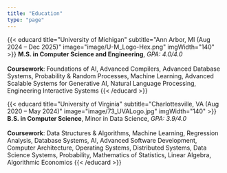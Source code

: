 ```yaml
---
title: "Education"
type: "page"
---
```


<div class="edu-grid">

{{< educard
    title="University of Michigan"
    subtitle="Ann Arbor, MI (Aug 2024 – Dec 2025)"
    image="image/U-M_Logo-Hex.png"
    imgWidth="140" >}}
**M.S. in Computer Science and Engineering**, *GPA: 4.0/4.0*  
\
**Coursework**: Foundations of AI, Advanced Compilers, Advanced Database Systems, Probability & Random Processes,
Machine Learning, Advanced Scalable Systems for Generative AI, Natural Language Processing, Engineering Interactive Systems
{{< /educard >}}

{{< educard
    title="University of Virginia"
    subtitle="Charlottesville, VA (Aug 2020 – May 2024)"
    image="image/73_UVALogo.jpg"
    imgWidth="140" >}}
**B.S. in Computer Science**, Minor in Data Science, *GPA: 3.9/4.0*  
\
**Coursework**: Data Structures & Algorithms, Machine Learning, Regression Analysis, Database Systems, AI, Advanced Software Development,
Computer Architecture, Operating Systems, Distributed Systems, Data Science Systems, Probability, Mathematics of Statistics, Linear Algebra, Algorithmic Economics
{{< /educard >}}

</div>


